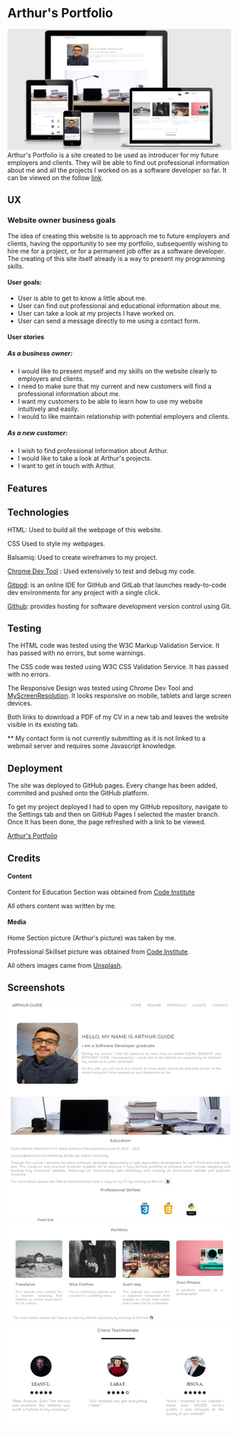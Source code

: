 # Arthur's Portfolio
![](/assets/images/ResponsiveIWebSiteImg.JPG)
Arthur's Portfolio is a site created to be used as introducer for my future employers and clients. They will be able to find out professional information about me and all the projects I worked on as a software developer so far. It can be viewed on the follow [link](https://arthurvguide.github.io/ms1-avg-personal-website/.).

## UX

### Website owner business goals
The idea of creating this website is to approach me to future employers and clients, having the opportunity to see my portfolio, subsequently wishing to hire me for a project, or for a permanent job offer as a software developer. The creating of this site itself already is a way to present my programming skills. 

#### User goals: 

- User is able to get to know a little about me.
- User can find out professional and educational information about me.
- User can take a look at my projects I have worked on.
- User can send a message directly to me using a contact form.

#### User stories

##### As a business owner:
- I would like to present myself and my skills on the website clearly to employers and clients.
- I need to make sure that my current and new customers will find a professional information about me.
- I want my customers to be able to learn how to use my website intuitively and easily.
- I would to like maintain relationship with potential employers and clients.

##### As a new customer:
- I wish to find professional information about Arthur.
- I would like to take a look at Arthur's projects.
- I want to get in touch with Arthur.


## Features


## Technologies
HTML: Used to build all the webpage of this website.

CSS Used to style my webpages.

Balsamiq: Used to create wireframes to my project.

[Chrome Dev Tool](https://developers.google.com/web/tools/chrome-devtools.) : Used extensively to test and debug my code. 

[Gitpod](www.gitpod.io.): is an online IDE for GitHub and GitLab that launches ready-to-code dev environments for any project with a single click. 

[Github](www.github.com.): provides hosting for software development version control using Git. 
## Testing
The HTML code was tested using the W3C Markup Validation Service. It has passed with no errors, but some warnings. 

The CSS code was tested using  W3C CSS Validation Service. It has passed with no errors. 

The Responsive Design was tested using Chrome Dev Tool and [MyScreenResolution](http://whatismyscreenresolution.net/multi-screen-test.). It looks responsive on mobile, tablets and large screen devices.

Both links to download a PDF of my CV in a new tab and leaves the website visible in its existing tab.

** My contact form is not currently submitting as it is not linked to a webmail server and requires some Javascript knowledge.
## Deployment
The site was deployed to GitHub pages. Every change has been added, commited and pushed onto the GitHub platform.

To get my project deployed I had to open my GitHub repository, navigate to the Settings tab and then on GitHub Pages I selected the master branch. Once It has been done, the page refreshed with a link to be viewed. 

[Arthur's Portfolio](https://arthurvguide.github.io/ms1-avg-personal-website/)

## Credits
#### Content
Content for Education Section was obtained from [Code Institute](https://codeinstitute.net/)

All others content was written by me.
#### Media
Home Section picture (Arthur's picture) was taken by me.

Professional Skillset picture was obtained from [Code Institute](https://codeinstitute.net/).

All others images came from [Unsplash](https://unsplash.com/.).

## Screenshots
![](/assets/images/Screen1.JPG)
![](/assets/images/Screen2.JPG)
![](/assets/images/Screen3.JPG)
![](/assets/images/Screen4.JPG)